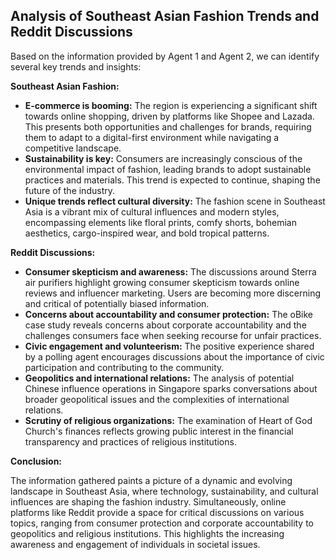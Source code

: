 ## Analysis of Southeast Asian Fashion Trends and Reddit Discussions

Based on the information provided by Agent 1 and Agent 2, we can identify several key trends and insights:

**Southeast Asian Fashion:**

* **E-commerce is booming:** The region is experiencing a significant shift towards online shopping, driven by platforms like Shopee and Lazada. This presents both opportunities and challenges for brands, requiring them to adapt to a digital-first environment while navigating a competitive landscape.
* **Sustainability is key:** Consumers are increasingly conscious of the environmental impact of fashion, leading brands to adopt sustainable practices and materials. This trend is expected to continue, shaping the future of the industry.
* **Unique trends reflect cultural diversity:** The fashion scene in Southeast Asia is a vibrant mix of cultural influences and modern styles, encompassing elements like floral prints, comfy shorts, bohemian aesthetics, cargo-inspired wear, and bold tropical patterns.

**Reddit Discussions:**

* **Consumer skepticism and awareness:**  The discussions around Sterra air purifiers highlight growing consumer skepticism towards online reviews and influencer marketing. Users are becoming more discerning and critical of potentially biased information.
* **Concerns about accountability and consumer protection:**  The oBike case study reveals concerns about corporate accountability and the challenges consumers face when seeking recourse for unfair practices.
* **Civic engagement and volunteerism:**  The positive experience shared by a polling agent encourages discussions about the importance of civic participation and contributing to the community.
* **Geopolitics and international relations:**  The analysis of potential Chinese influence operations in Singapore sparks conversations about broader geopolitical issues and the complexities of international relations.
* **Scrutiny of religious organizations:**  The examination of Heart of God Church's finances reflects growing public interest in the financial transparency and practices of religious institutions.

**Conclusion:**

The information gathered paints a picture of a dynamic and evolving landscape in Southeast Asia, where technology, sustainability, and cultural influences are shaping the fashion industry. Simultaneously, online platforms like Reddit provide a space for critical discussions on various topics, ranging from consumer protection and corporate accountability to geopolitics and religious institutions. This highlights the increasing awareness and engagement of individuals in societal issues. 
